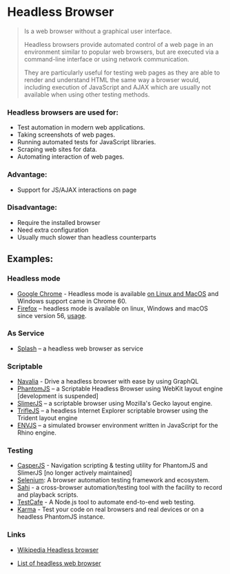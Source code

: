 # Headless Browser
> Is a web browser without a graphical user interface.
>
> Headless browsers provide automated control of a web page in an environment similar to popular web browsers, but are executed via a command-line interface or using network communication.
>
> They are particularly useful for testing web pages as they are able to render and understand HTML the same way a browser would, including execution of JavaScript and AJAX which are usually not available when using other testing methods.

### Headless browsers are used for:

- Test automation in modern web applications.
- Taking screenshots of web pages.
- Running automated tests for JavaScript libraries.
- Scraping web sites for data.
- Automating interaction of web pages.

### Advantage:
- Support for JS/AJAX interactions on page

### Disadvantage:
- Require the installed browser
- Need extra configuration
- Usually much slower than headless counterparts

## Examples:
### Headless mode
* [Google Chrome](https://blog.chromium.org/2017/05/chrome-59-beta-headless-chromium-native.html) - Headless mode is available  [on Linux and MacOS](https://chromium.googlesource.com/chromium/src/+/lkgr/headless/README.md#Usage-via-the-DevTools-remote-debugging-protocol) and Windows support came in Chrome 60.
* [Firefox](https://developer.mozilla.org/en-US/docs/Mozilla/Firefox/Headless_mode) – headless mode is available on linux, Windows and macOS since version 56, [usage](https://hacks.mozilla.org/2017/12/using-headless-mode-in-firefox/).

### As Service
* [Splash](https://scrapinghub.com/splash) – a headless web browser as service

### Scriptable
* [Navalia](https://github.com/joelgriffith/navalia) - Drive a headless browser with ease by using GraphQL
* [PhantomJS](http://phantomjs.org/) – a Scriptable Headless Browser using WebKit layout engine [development is suspended]
* [SlimerJS](https://slimerjs.org/) – a scriptable browser using Mozilla's Gecko layout engine.
* [TrifleJS](http://triflejs.org/) – a headless Internet Explorer scriptable browser using the Trident layout engine
* [ENVJS](https://github.com/thatcher/env-js) – a simulated browser environment written in JavaScript for the Rhino engine.

### Testing
* [CasperJS](http://casperjs.org/) - Navigation scripting & testing utility for PhantomJS and SlimerJS [no longer actively maintained]
* [Selenium](https://github.com/SeleniumHQ/selenium): A browser automation testing framework and ecosystem. 
* [Sahi](http://sahipro.com/sahi-open-source/) - a cross-browser automation/testing tool with the facility to record and playback scripts.
* [TestCafe](https://github.com/DevExpress/testcafe) - A Node.js tool to automate end-to-end web testing.
* [Karma](http://karma-runner.github.io) - Test your code on real browsers and real devices or on a headless PhantomJS instance.


### Links
* [Wikipedia Headless browser](https://en.wikipedia.org/wiki/Headless_browser)

* [List of headless web browser](http://dhamaniasad.github.io/HeadlessBrowsers)
